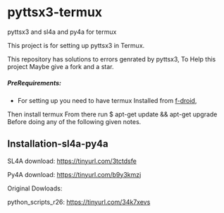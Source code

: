 # pyttsx3-termux
pyttsx3 and sl4a and py4a for termux

This project is for setting up pyttsx3 in 
Termux.

This repository has solutions to errors genrated 
by pyttsx3, To Help this project Maybe 
give a fork and a star.

##### PreRequirements:

- For setting up you need to have termux 
Installed from [f-droid](https://f-droid.org/),

Then install termux From there 
run $ apt-get update && apt-get upgrade 
Before doing any of the following given 
notes.


## Installation-sl4a-py4a

SL4A download:
https://tinyurl.com/3tctdsfe

Py4A download:
https://tinyurl.com/b9y3kmzj

Original Dowloads:


python_scripts_r26:
https://tinyurl.com/34k7xevs
